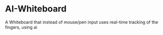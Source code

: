 # AI-Whiteboard
A Whiteboard that instead of mouse/pen input uses real-time tracking of the fingers, using ai
